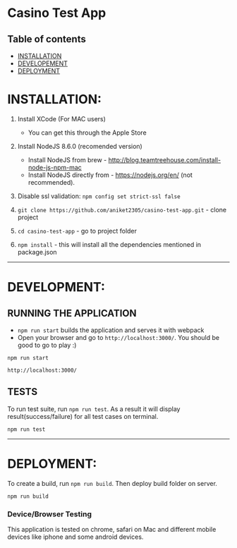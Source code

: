# Casino Test App

## Table of contents
- [INSTALLATION](#installation)
- [DEVELOPEMENT](#development)
- [DEPLOYMENT](#deployment)


# INSTALLATION:

1. Install XCode (For MAC users)
    - You can get this through the Apple Store

2. Install NodeJS 8.6.0 (recomended version)
    - Install NodeJS from brew - http://blog.teamtreehouse.com/install-node-js-npm-mac
    - Install NodeJS directly from - https://nodejs.org/en/ (not recommended).

3. Disable ssl validation: `npm config set strict-ssl false`

4. `git clone https://github.com/aniket2305/casino-test-app.git` - clone project

5. `cd casino-test-app` - go to project folder

6. `npm install` - this will install all the dependencies mentioned in package.json

***

# DEVELOPMENT:

## RUNNING THE APPLICATION

- `npm run start` builds the application and serves it with webpack
- Open your browser and go to `http://localhost:3000/`. You should be good to go to play :)

```
npm run start

http://localhost:3000/
```

## TESTS

To run test suite, run `npm run test`. As a result it will display result(success/failure) for all test cases on terminal.

```
npm run test
```

***

# DEPLOYMENT:

To create a build, run `npm run build`. Then deploy build folder on server.

```
npm run build
```

### Device/Browser Testing

This application is tested on chrome, safari on Mac and different mobile devices like iphone and some android devices.


